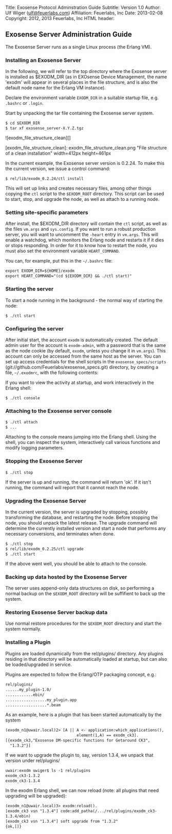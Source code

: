 Title:        Exosense Protocol Adminstration Guide
Subtitle:     Version 1.0
Author:       Ulf Wiger (ulf@feuerlabs.com)
Affiliation:  Feuerlabs, Inc
Date:         2013-02-08
Copyright:    2012, 2013 Feuerlabs, Inc
HTML header:  <script src="support/format_and_toc.js"></script>




## Exosense Server Administration Guide

The Exosense Server runs as a single Linux process (the Erlang VM).


### Installing an Exosense Server

In the following, we will refer to the top directory where the Exosense server is installed as $EXODM_DIR (as in EXOsense Device Management, the name 'exodm' will appear in several places in the file structure, and is also the default node name for the Erlang VM instance).

Declare the environment variable `EXODM_DIR` in a suitable startup file,
e.g. `.bashrc` or `.login`.

Start by unpacking the tar file containing the Exosense server system.

    $ cd $EXODM_DIR
    $ tar xf exosense_server-X.Y.Z.tgz

![exodm_file_structure_clean][]

[exodm_file_structure_clean]: exodm_file_structure_clean.png "File structure of a clean installation" width=412px height=461px

In the current example, the Exosense server version is 0.2.24. To make
this the current version, we issue a control command:

    $ rel/lib/exodm_0.2.24/ctl install

This will set up links and creates necessary files, among other things
copying the `ctl` script to the `$EXODM_ROOT` directory. This script
can be used to start, stop, and upgrade the node, as well as attach to
a running node.

### Setting site-specific parameters

After install, the $EXODM_DIR directory will contain the `ctl` script,
as well as the files `vm.args` and `sys.config`. If you want to run a
robust production server, you will want to uncomment the `-heart`
entry in `vm.args`. This will enable a watchdog, which monitors the
Erlang node and restarts it if it dies or stops responding. In order
for it to know how to restart the node, you must also set the
environment variable `HEART_COMMAND`.

You can, for example, put this in the `~/.bashrc` file:

    export EXODM_DIR=${HOME}/exodm
    export HEART_COMMAND="(cd ${EXODM_DIR} && ./ctl start)"

### Starting the server

To start a node running in the background - the normal way of starting the node:

    $ ./ctl start

### Configuring the server

After initial start, the account `exodm` is automatically created. The
default admin user for the account is `exodm-admin`, with a password
that is the same as the node cookie (by default, `exodm`, unless you
change it in `vm.args`). This account can only be accessed from the
same host as the server. You can set up access credentials for the
shell scripts in the `exosense_specs/scripts`
(git://github.com/Feuerlabs/exosense_specs.git) directory, by creating
a file, `~/.exodmrc`, with the following contents:



If you want to view the activity at startup, and work interactively in the Erlang shell:

    $ ./ctl console

### Attaching to the Exosense server console

    $ ./ctl attach
    $ ...

Attaching to the console means jumping into the Erlang shell. Using the shell, you can inspect the system, interactively call various functions and modify logging parameters.

### Stopping the Exosense Server

    $ ./ctl stop

If the server is up and running, the command will return 'ok'. If it isn't
running, the command will report that it cannot reach the node.

### Upgrading the Exosense Server

In the current version, the server is upgraded by stopping, possibly transforming the database, and restarting the node. Before stopping the node, you should unpack the latest release. The upgrade command will determine the currently installed version and start a node that performs any necessary conversions, and terminates when done.

    $ ./ctl stop
    $ rel/lib/exodm_0.2.25/ctl upgrade
    $ ./ctl start

If the above went well, you should be able to attach to the console.

### Backing up data hosted by the Exosense Server

The server uses append-only data structures on disk, so performing a normal backup on the `$EXODM_ROOT` directory will be suffifient to back up the system.

### Restoring Exosense Server backup data

Use normal restore procedures for the `$EXODM_ROOT` directory and start the system normally.

### Installing a Plugin

Plugins are loaded dynamically from the rel/plugins/ directory. Any plugins residing in that directory will be automatically loaded at startup, but can also be loaded/upgraded in service.

Plugins are expected to follow the Erlang/OTP packaging concept, e.g.:

    rel/plugins/
    ......my_plugin-1.0/
    ............ebin/
    ..................my_plugin.app
    ..................*.beam

As an example, here is a plugin that has been started automatically by the system

    (exodm_n1@uwair.local)2> [A || A <- application:which_applications(),
                                   element(1,A) == exodm_ck3].
    [{exodm_ck3,"Exosense DM-specific functions for Getaround CK3",
      "1.3.2"}]

If we want to upgrade the plugin to, say, version 1.3.4, we unpack that version under rel/plugins/

    uwair:exodm uwiger$ ls -1 rel/plugins
    exodm_ck3-1.3.2
    exodm_ck3-1.3.4

In the exodm Erlang shell, we can now reload (note: all plugins that need upgrading will be upgraded):

    (exodm_n1@uwair.local)3> exodm:reload().
    [exodm_ck3 vsn "1.3.4"] code:add_patha(/.../rel/plugins/exodm_ck3-1.3.4/ebin)
    [exodm_ck3 vsn "1.3.4"] soft upgrade from "1.3.2"
    {ok,[]}
